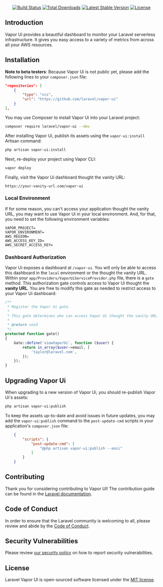 <p align="center">
    <a href="https://github.com/laravel/vapor-ui/actions"><img src="https://github.com/laravel/vapor-ui/workflows/tests/badge.svg" alt="Build Status"></a>
    <a href="https://packagist.org/packages/laravel/vapor-ui"><img src="https://poser.pugx.org/laravel/vapor-ui/d/total.svg" alt="Total Downloads"></a>
    <a href="https://packagist.org/packages/laravel/vapor-ui"><img src="https://poser.pugx.org/laravel/vapor-ui/v/stable.svg" alt="Latest Stable Version"></a>
    <a href="https://packagist.org/packages/laravel/vapor-ui"><img src="https://poser.pugx.org/laravel/vapor-ui/license.svg" alt="License"></a>
</p>

## Introduction

Vapor Ui provides a beautiful dashboard to monitor your Laravel serverless infrastructure. It gives you easy access to a variety of metrics from across all your AWS resources.

<a name="installation"></a>
## Installation

**Note to beta testers**: Because Vapor Ui is not public yet, please add the following lines to your `composer.json` file:

```json
"repositories": [
    {
        "type": "vcs",
        "url": "https://github.com/laravel/vapor-ui"
    }
],
```

You may use Composer to install Vapor Ui into your Laravel project:
```bash
composer require laravel/vapor-ui --dev
```

After installing Vapor Ui, publish its assets using the `vapor-ui:install` Artisan command:
```bash
php artisan vapor-ui:install
```

Next, re-deploy your project using Vapor CLI:
```bash
vapor deploy
```

Finally, visit the Vapor Ui dashboard thought the vanity URL:
```
https://your-vanity-url.com/vapor-ui
```

<a name="local-environment"></a>
### Local Environment

If for some reason, you can't access your application thought the vanity URL, you may want to use Vapor Ui in your local environment. And, for that, you need to set the following environment variables:
```
VAPOR_PROJECT=
VAPOR_ENVIRONMENT=
AWS_REGION=
AWS_ACCESS_KEY_ID=
AWS_SECRET_ACCESS_KEY=
```

<a name="dashboard-authorization"></a>
### Dashboard Authorization

Vapor Ui exposes a dashboard at `/vapor-ui`. You will only be able to access this dashboard in the `local` environment or the thought the vanity URL. Within your `app/Providers/VaporUiServiceProvider.php` file, there is a `gate` method. This authorization gate controls access to Vapor Ui thought the **vanity URL**. You are free to modify this gate as needed to restrict access to your Vapor Ui dashboard:
```php
/**
 * Register the Vapor Ui gate.
 *
 * This gate determines who can access Vapor Ui thought the vanity URL.
 *
 * @return void
 */
protected function gate()
{
    Gate::define('viewVaporUi', function ($user) {
        return in_array($user->email, [
            'taylor@laravel.com',
        ]);
    });
}
```

<a name="upgrading-vapor-ui"></a>
## Upgrading Vapor Ui

When upgrading to a new version of Vapor Ui, you should re-publish Vapor Ui's assets:
```bash
php artisan vapor-ui:publish
```
To keep the assets up-to-date and avoid issues in future updates, you may add the `vapor-ui:publish` command to the `post-update-cmd` scripts in your application's `composer.json` file:
```json
    {
        "scripts": {
            "post-update-cmd": [
                "@php artisan vapor-ui:publish --ansi"
            ]
        }
    }
```

## Contributing

Thank you for considering contributing to Vapor UI! The contribution guide can be found in the [Laravel documentation](https://laravel.com/docs/contributions).

## Code of Conduct

In order to ensure that the Laravel community is welcoming to all, please review and abide by the [Code of Conduct](https://laravel.com/docs/contributions#code-of-conduct).

## Security Vulnerabilities

Please review [our security policy](https://github.com/laravel/vapor-ui/security/policy) on how to report security vulnerabilities.

## License

Laravel Vapor UI is open-sourced software licensed under the [MIT license](LICENSE.md).
